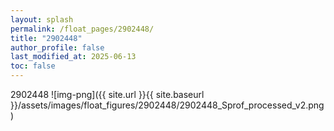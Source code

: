```yaml
---
layout: splash
permalink: /float_pages/2902448/
title: "2902448"
author_profile: false
last_modified_at: 2025-06-13
toc: false
---
```

 
2902448
![img-png]({{ site.url }}{{ site.baseurl }}/assets/images/float_figures/2902448/2902448_Sprof_processed_v2.png)
